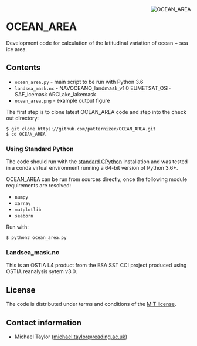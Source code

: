 <img alt="OCEAN_AREA" align="right" src="http://www.fiduceo.eu/sites/default/files/FIDUCEO-logo.png">
                
# OCEAN_AREA

Development code for calculation of the latitudinal variation of ocean + sea ice area.

## Contents

* `ocean_area.py` - main script to be run with Python 3.6
* `landsea_mask.nc` - NAVOCEANO_landmask_v1.0 EUMETSAT_OSI-SAF_icemask ARCLake_lakemask
* `ocean_area.png` - example output figure

The first step is to clone latest OCEAN_AREA code and step into the check out directory: 

    $ git clone https://github.com/patternizer/OCEAN_AREA.git
    $ cd OCEAN_AREA
    
### Using Standard Python 

The code should run with the [standard CPython](https://www.python.org/downloads/) installation and
was tested in a conda virtual environment running a 64-bit version of Python 3.6+.

OCEAN_AREA can be run from sources directly, once the following module requirements are resolved:

* `numpy`
* `xarray`
* `matplotlib`
* `seaborn`

Run with:

    $ python3 ocean_area.py
        
### Landsea_mask.nc

This is an OSTIA L4 product from the ESA SST CCI project produced using OSTIA reanalysis sytem v3.0.

## License

The code is distributed under terms and conditions of the [MIT license](https://opensource.org/licenses/MIT).

## Contact information

* Michael Taylor (michael.taylor@reading.ac.uk)

